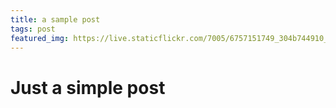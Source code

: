 ```yaml
---
title: a sample post
tags: post
featured_img: https://live.staticflickr.com/7005/6757151749_304b744910_5k.jpg
---
```


# Just a simple post
